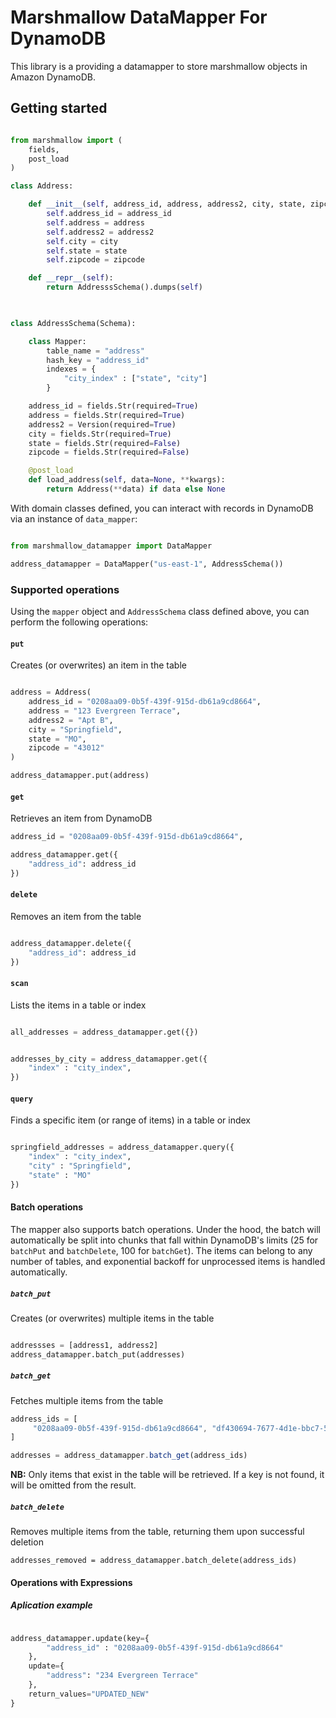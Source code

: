 # Marshmallow DataMapper For DynamoDB

This library is a providing a datamapper to store marshmallow objects in Amazon DynamoDB.

## Getting started

```python

from marshmallow import (
    fields,
    post_load
)

class Address:

    def __init__(self, address_id, address, address2, city, state, zipcode):
        self.address_id = address_id
        self.address = address
        self.address2 = address2
        self.city = city
        self.state = state
        self.zipcode = zipcode

    def __repr__(self):
        return AddresssSchema().dumps(self)
        


class AddressSchema(Schema):

    class Mapper:
        table_name = "address"
        hash_key = "address_id"
        indexes = {
            "city_index" : ["state", "city"]
        }

    address_id = fields.Str(required=True)
    address = fields.Str(required=True)
    address2 = Version(required=True)
    city = fields.Str(required=True)
    state = fields.Str(required=False)
    zipcode = fields.Str(required=False)

    @post_load
    def load_address(self, data=None, **kwargs):
        return Address(**data) if data else None

```

With domain classes defined, you can interact with records in DynamoDB via an instance of `data_mapper`:

```python

from marshmallow_datamapper import DataMapper

address_datamapper = DataMapper("us-east-1", AddressSchema())

```

### Supported operations

Using the `mapper` object and `AddressSchema` class defined above, you can perform the following operations:

#### `put`

Creates (or overwrites) an item in the table

```python

address = Address(
    address_id = "0208aa09-0b5f-439f-915d-db61a9cd8664",
    address = "123 Evergreen Terrace",
    address2 = "Apt B",
    city = "Springfield",
    state = "MO",
    zipcode = "43012"
)

address_datamapper.put(address)

```

#### `get`

Retrieves an item from DynamoDB

```python
address_id = "0208aa09-0b5f-439f-915d-db61a9cd8664",

address_datamapper.get({
    "address_id": address_id
})
```



#### `delete`

Removes an item from the table
```python

address_datamapper.delete({
    "address_id": address_id
})

```

#### `scan`

Lists the items in a table or index

```python

all_addresses = address_datamapper.get({})


addresses_by_city = address_datamapper.get({
    "index" : "city_index",
})

```

#### `query`

Finds a specific item (or range of items) in a table or index

```python

springfield_addresses = address_datamapper.query({
    "index" : "city_index",
    "city" : "Springfield",
    "state" : "MO"
})
```

#### Batch operations

The mapper also supports batch operations. Under the hood, the batch will automatically be split into chunks that fall within DynamoDB's limits (25 for `batchPut` and `batchDelete`, 100 for `batchGet`). The items can belong to any number of tables, and exponential backoff for unprocessed items is handled automatically.

##### `batch_put`

Creates (or overwrites) multiple items in the table

```python

addressses = [address1, address2]
address_datamapper.batch_put(addresses)

```

##### `batch_get`

Fetches multiple items from the table

```typescript
address_ids = [
     "0208aa09-0b5f-439f-915d-db61a9cd8664", "df430694-7677-4d1e-bbc7-53ec34f9a7f9"
]

addresses = address_datamapper.batch_get(address_ids)

```

**NB:** Only items that exist in the table will be retrieved. If a key is not found, it will be omitted from the result.

##### `batch_delete`

Removes multiple items from the table, returning them upon successful deletion

```
addresses_removed = address_datamapper.batch_delete(address_ids)
```


#### Operations with Expressions

##### Aplication example

```python

address_datamapper.update(key={
        "address_id" : "0208aa09-0b5f-439f-915d-db61a9cd8664"
    },
    update={
        "address": "234 Evergreen Terrace"
    },
    return_values="UPDATED_NEW"
}

``` 

